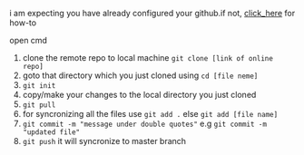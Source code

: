 i am expecting you have already configured your github.if not, [click_here](https://github.com/subhendu17620/git_cheatsheet/blob/master/cheetsheet.md#configure-tools) for how-to


open cmd
1. clone the remote repo to local machine
    `git clone [link of online repo]`
2. goto that directory which you just cloned using `cd [file neme]`
3. `git init`
4. copy/make your changes to the local directory you just cloned
5. `git pull`
6. for syncronizing all the files use `git add .`
        else `git add [file name]`
7. `git commit -m "message under double quotes"`
    e.g `git commit -m "updated file"`
8. `git push`
    it will syncronize to master branch
